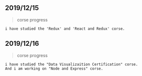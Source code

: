## 2019/12/15
  > corse progress
  
    i have studied the 'Redux' and 'React and Redux' corse.
## 2019/12/16
  > corse progress
  
    i have studied the "Data Visualizaition Certification" corse.
    And i am working on "Node and Express" corse.
